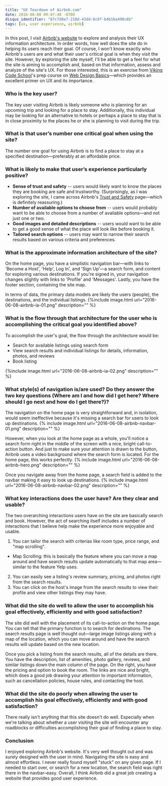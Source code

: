 ```yaml
---
title: "UX Teardown of Airbnb.com"
date: 2016-06-08 09:47:48 -0700
disqus_identifier: "87c7d8e7-210d-43dd-8c8f-b4b1ba490c8b"
tags: [ux, user experience, airbnb]
---
```


In this post, I visit [Airbnb's website][1] to explore and analysis their UX information architecture. In order words, how well does the site do in helping its users reach their goal. Of course, I won't know exactly who Airbnb's users are and what their user's critical goal is when they visit the site. However, by exploring the site myself, I'll be able to get a feel for what the site is aiming to accomplish and, based on that information, assess and analyze of the site's UX. For those interested, this is an exercise from [Viking Code School][2]'s prep course on [Web Design Basics][3]—which provides an excellent primer on UX and its importance.

### Who is the key user?
The key user visiting Airbnb is likely someone who is planning for an upcoming trip and looking for a place to stay. Additionally, this individual may be looking for an alternative to hotels or perhaps a place to stay that is in close proximity to the places he or she is planning to visit during the trip.

### What is that user’s number one critical goal when using the site?
The number one goal for using Airbnb is to find a place to stay at a specified destination—preferably at an affordable price.

### What is likely to make that user’s experience particularly positive?

- **Sense of trust and safety** -- users would likely want to know the places they are booking are safe and trustworthy. (Surprisingly, as I was exploring the site, I came across Airbnb's [Trust and Safety][4] page—which is definitely reassuring.)
- **Number of available options to choose from** -- users would probably want to be able to choose from a number of available options—and not just one or two.
- **Good images and detailed descriptions** -- users would want to be able to get a good sense of what the place will look like before booking it.
- **Tailored search options** -- users may want to narrow their search results based on various criteria and preferences.

### What is the approximate information architecture of the site?
On the home page, you have a simplistic navigation bar—with links to 'Become a Host', 'Help', Log In', and 'Sign Up'—a search form, and content for exploring various destinations. If you're signed in, your navigation changes slightly with links to 'Profile' and 'Messages'. Lastly, you have the footer section, containing the site map.

In terms of data, the primary data models are likely the users (people), the destinations, and the individual listings. 
{%include image.html
  url="2016-06-08-airbnb-ia-01.png"
  description=""
%}

### What is the flow through that architecture for the user who is accomplishing the critical goal you identified above?
To accomplish the user's goal, the flow through the architecture would be:

- Search for available listings using search form
- View search results and individual listings for details, information, photos, and reviews
- Book listing

{%include image.html
  url="2016-06-08-airbnb-ia-02.png"
  description=""
%}

### What style(s) of navigation is/are used? Do they answer the two key questions (Where am I and how did I get here? Where should I go next and how do I get there?)?

The navigation on the home page is very straightforward and, in isolation, would seem ineffective because it's missing a search bar for users to look up destinations. 
{% include image.html
  url="2016-06-08-airbnb-navbar-01.png"
  description=""
%}

However, when you look at the home page as a whole, you'll notice a search form right in the middle of the screen with a nice, bright call-to-action button. And just to make sure your attention is drawn to the button, Airbnb uses a video background where the search form is located. For the home page, this works perfectly.
{% include image.html
  url="2016-06-08-airbnb-hero.png"
  description=""
%}

Once you navigate away from the home page, a search field is added to the navbar making it easy to look up destinations. 
{% include image.html
  url="2016-06-08-airbnb-navbar-02.png"
  description=""
%}

### What key interactions does the user have? Are they clear and usable?
The two overarching interactions users have on the site are basically search and book. However, the act of searching itself includes a number of interactions that I believe help make the experience more enjoyable and usable.

1. You can tailor the search with criterias like room type, price range, and "map scrolling".
  * Map Scrolling: this is basically the feature where you can move a map around and have search results update automatically to that map area—similar to the feature Yelp uses.
2. You can easily see a listing's review summary, pricing, and photos right from the search results.
3. You can click on the host's image from the search results to view their profile and view other listings they may have.

### What did the site do well to allow the user to accomplish his goal effectively, efficiently and with good satisfaction?

The site did well with the placement of its call-to-action on the home page. You can tell that the primary function is to search for destinations. The search results page is well thought out—large image listings along with a map of the location, which you can move around and  have the search results will update based on the new location.

Once you pick a listing from the search results, all of the details are there. You have the description, list of amenities, photo gallery, reviews, and similar listings down the main column of the page. On the right, you have the pricing and option to book the room. The links are nice and bright, which does a good job drawing your attention to important information, such as cancellation policies, house rules, and contacting the host. 

### What did the site do poorly when allowing the user to accomplish his goal effectively, efficiently and with good satisfaction?

There really isn't anything that this site doesn't do well. Especially when we're talking about whether a user visiting the site will encounter any roadblocks or difficulties accomplishing their goal of finding a place to stay.

### Conclusion
I enjoyed exploring Airbnb's website. It's very well thought out and was surely designed with the user in mind. Navigating the site is easy and almost effortless. I never really found myself "stuck" on any given page. If I needed to start over, or search for a new location, the search field was right there in the navbar–easy. Overall, I think Airbnb did a great job creating a website that provides good user experience.

[1]: https://www.airbnb.com/ "Airbnb"
[2]: https://www.vikingcodeschool.com/ "Viking Code School"
[3]: https://www.vikingcodeschool.com/web-design-basics "Web Design Basics"
[4]: https://www.airbnb.com/trust "Trust and Safety at Airbnb"